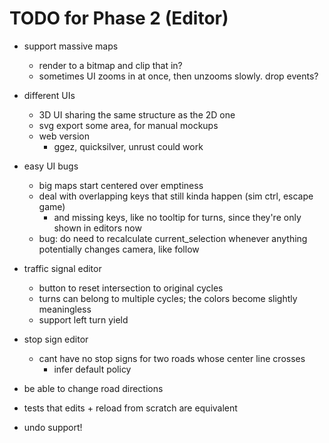 # TODO for Phase 2 (Editor)

- support massive maps
	- render to a bitmap and clip that in?
	- sometimes UI zooms in at once, then unzooms slowly. drop events?

- different UIs
	- 3D UI sharing the same structure as the 2D one
	- svg export some area, for manual mockups
	- web version
		- ggez, quicksilver, unrust could work

- easy UI bugs
	- big maps start centered over emptiness
	- deal with overlapping keys that still kinda happen (sim ctrl, escape game)
		- and missing keys, like no tooltip for turns, since they're only shown in editors now
	- bug: do need to recalculate current_selection whenever anything potentially changes camera, like follow

- traffic signal editor
	- button to reset intersection to original cycles
	- turns can belong to multiple cycles; the colors become slightly meaningless
	- support left turn yield

- stop sign editor
	- cant have no stop signs for two roads whose center line crosses
		- infer default policy

- be able to change road directions

- tests that edits + reload from scratch are equivalent

- undo support!
